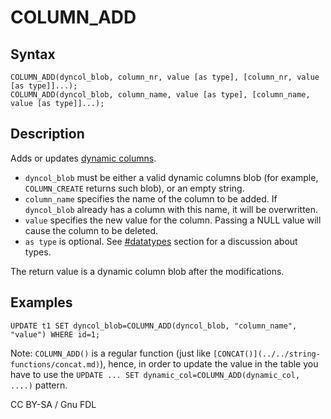 
# COLUMN_ADD

## Syntax


```
COLUMN_ADD(dyncol_blob, column_nr, value [as type], [column_nr, value [as type]]...);
COLUMN_ADD(dyncol_blob, column_name, value [as type], [column_name, value [as type]]...);
```

## Description


Adds or updates [dynamic columns](../../../../nosql/dynamic-columns.md).


* `dyncol_blob` must be either a valid dynamic columns blob (for example, `COLUMN_CREATE` returns such blob), or an empty string.
* `column_name` specifies the name of the column to be added. If `dyncol_blob` already has a column with this name, it will be overwritten.
* `value` specifies the new value for the column. Passing a NULL value will cause the column to be deleted.
* `as type` is optional. See [#datatypes](#datatypes) section for a discussion about types.


The return value is a dynamic column blob after the modifications.


## Examples


```
UPDATE t1 SET dyncol_blob=COLUMN_ADD(dyncol_blob, "column_name", "value") WHERE id=1;
```

Note: `COLUMN_ADD()` is a regular function (just like
`[CONCAT()](../../string-functions/concat.md)`), hence, in order to update the value in the table
you have to use the `UPDATE ... SET dynamic_col=COLUMN_ADD(dynamic_col,
....)` pattern.


CC BY-SA / Gnu FDL

